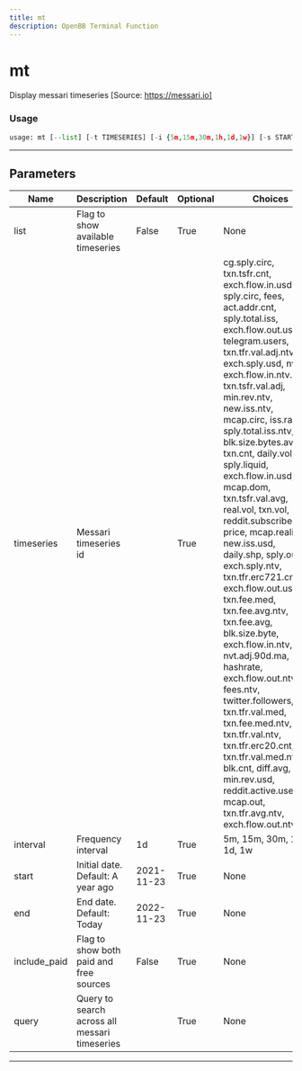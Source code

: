 ```yaml
---
title: mt
description: OpenBB Terminal Function
---
```


# mt

Display messari timeseries [Source: https://messari.io]

### Usage

```python
usage: mt [--list] [-t TIMESERIES] [-i {5m,15m,30m,1h,1d,1w}] [-s START] [-end END] [--include-paid] [-q QUERY [QUERY ...]]
```

---

## Parameters

| Name | Description | Default | Optional | Choices |
| ---- | ----------- | ------- | -------- | ------- |
| list | Flag to show available timeseries | False | True | None |
| timeseries | Messari timeseries id |  | True | cg.sply.circ, txn.tsfr.cnt, exch.flow.in.usd.incl, sply.circ, fees, act.addr.cnt, sply.total.iss, exch.flow.out.usd, telegram.users, txn.tfr.val.adj.ntv, exch.sply.usd, nvt.adj, exch.flow.in.ntv.incl, txn.tsfr.val.adj, min.rev.ntv, new.iss.ntv, mcap.circ, iss.rate, sply.total.iss.ntv, blk.size.bytes.avg, txn.cnt, daily.vol, sply.liquid, exch.flow.in.usd, mcap.dom, txn.tsfr.val.avg, real.vol, txn.vol, reddit.subscribers, price, mcap.realized, new.iss.usd, daily.shp, sply.out, exch.sply.ntv, txn.tfr.erc721.cnt, exch.flow.out.usd.incl, txn.fee.med, txn.fee.avg.ntv, txn.fee.avg, blk.size.byte, exch.flow.in.ntv, nvt.adj.90d.ma, hashrate, exch.flow.out.ntv, fees.ntv, twitter.followers, txn.tfr.val.med, txn.fee.med.ntv, txn.tfr.val.ntv, txn.tfr.erc20.cnt, txn.tfr.val.med.ntv, blk.cnt, diff.avg, min.rev.usd, reddit.active.users, mcap.out, txn.tfr.avg.ntv, exch.flow.out.ntv.incl |
| interval | Frequency interval | 1d | True | 5m, 15m, 30m, 1h, 1d, 1w |
| start | Initial date. Default: A year ago | 2021-11-23 | True | None |
| end | End date. Default: Today | 2022-11-23 | True | None |
| include_paid | Flag to show both paid and free sources | False | True | None |
| query | Query to search across all messari timeseries |  | True | None |

---
